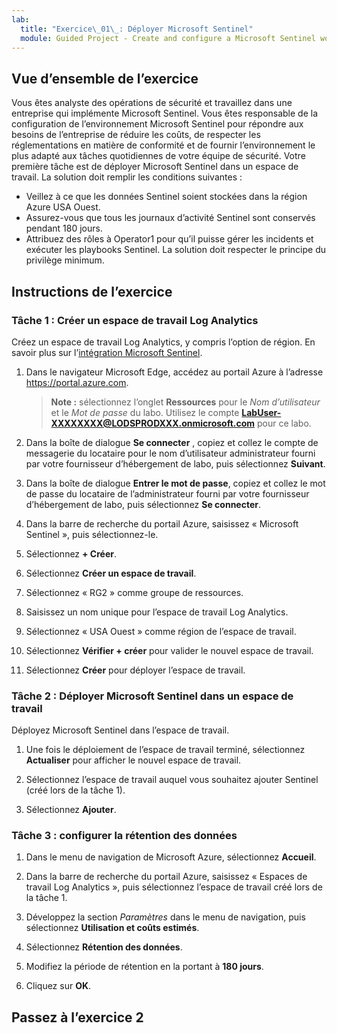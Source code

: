 ```yaml
---
lab:
  title: "Exercice\_01\_: Déployer Microsoft Sentinel"
  module: Guided Project - Create and configure a Microsoft Sentinel workspace
---
```


## Vue d’ensemble de l’exercice

Vous êtes analyste des opérations de sécurité et travaillez dans une entreprise qui implémente Microsoft Sentinel. Vous êtes responsable de la configuration de l’environnement Microsoft Sentinel pour répondre aux besoins de l’entreprise de réduire les coûts, de respecter les réglementations en matière de conformité et de fournir l’environnement le plus adapté aux tâches quotidiennes de votre équipe de sécurité.
Votre première tâche est de déployer Microsoft Sentinel dans un espace de travail. La solution doit remplir les conditions suivantes :

- Veillez à ce que les données Sentinel soient stockées dans la région Azure USA Ouest.
- Assurez-vous que tous les journaux d’activité Sentinel sont conservés pendant 180 jours.
- Attribuez des rôles à Operator1 pour qu’il puisse gérer les incidents et exécuter les playbooks Sentinel. La solution doit respecter le principe du privilège minimum.

## Instructions de l’exercice

### Tâche 1 : Créer un espace de travail Log Analytics

Créez un espace de travail Log Analytics, y compris l’option de région. En savoir plus sur l’[intégration Microsoft Sentinel](https://learn.microsoft.com/azure/sentinel/quickstart-onboard).

1. Dans le navigateur Microsoft Edge, accédez au portail Azure à l’adresse <https://portal.azure.com>.
  
    >**Note :** sélectionnez l’onglet **Ressources** pour le *Nom d’utilisateur* et le *Mot de passe* du labo. Utilisez le compte **<LabUser-XXXXXXXX@LODSPRODXXX.onmicrosoft.com>** pour ce labo.

1. Dans la boîte de dialogue **Se connecter** , copiez et collez le compte de messagerie du locataire pour le nom d’utilisateur administrateur fourni par votre fournisseur d’hébergement de labo, puis sélectionnez **Suivant**.

1. Dans la boîte de dialogue **Entrer le mot de passe**, copiez et collez le mot de passe du locataire de l’administrateur fourni par votre fournisseur d’hébergement de labo, puis sélectionnez **Se connecter**.
1. Dans la barre de recherche du portail Azure, saisissez « Microsoft Sentinel », puis sélectionnez-le.

1. Sélectionnez **+ Créer**.

1. Sélectionnez **Créer un espace de travail**.

1. Sélectionnez « RG2 » comme groupe de ressources.

1. Saisissez un nom unique pour l’espace de travail Log Analytics.

1. Sélectionnez « USA Ouest » comme région de l’espace de travail.

1. Sélectionnez **Vérifier + créer** pour valider le nouvel espace de travail.

1. Sélectionnez **Créer** pour déployer l’espace de travail.

### Tâche 2 : Déployer Microsoft Sentinel dans un espace de travail

Déployez Microsoft Sentinel dans l’espace de travail.

1. Une fois le déploiement de l’espace de travail terminé, sélectionnez **Actualiser** pour afficher le nouvel espace de travail.

1. Sélectionnez l’espace de travail auquel vous souhaitez ajouter Sentinel (créé lors de la tâche 1).

1. Sélectionnez **Ajouter**.

### Tâche 3 : configurer la rétention des données

1. Dans le menu de navigation de Microsoft Azure, sélectionnez **Accueil**.

1. Dans la barre de recherche du portail Azure, saisissez « Espaces de travail Log Analytics », puis sélectionnez l’espace de travail créé lors de la tâche 1.

1. Développez la section *Paramètres* dans le menu de navigation, puis sélectionnez **Utilisation et coûts estimés**.

1. Sélectionnez **Rétention des données**.

1. Modifiez la période de rétention en la portant à **180 jours**.

1. Cliquez sur **OK**.

## Passez à l’exercice 2

